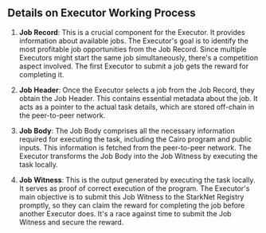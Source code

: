 ## Details on Executor Working Process

1. **Job Record**: This is a crucial component for the Executor. It provides information about available jobs. The Executor's goal is to identify the most profitable job opportunities from the Job Record. Since multiple Executors might start the same job simultaneously, there's a competition aspect involved. The first Executor to submit a job gets the reward for completing it.

2. **Job Header**: Once the Executor selects a job from the Job Record, they obtain the Job Header. This contains essential metadata about the job. It acts as a pointer to the actual task details, which are stored off-chain in the peer-to-peer network.

3. **Job Body**: The Job Body comprises all the necessary information required for executing the task, including the Cairo program and public inputs. This information is fetched from the peer-to-peer network. The Executor transforms the Job Body into the Job Witness by executing the task locally.

4. **Job Witness**: This is the output generated by executing the task locally. It serves as proof of correct execution of the program. The Executor's main objective is to submit this Job Witness to the StarkNet Registry promptly, so they can claim the reward for completing the job before another Executor does. It's a race against time to submit the Job Witness and secure the reward.
